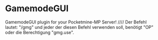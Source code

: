 # GamemodeGUI
GamemodeGUI plugin for your Pocketmine-MP Server!
//// Der Befehl lautet: "/gmg" und jeder der diesen Befehl verwenden soll, benötigt "OP" oder die Berechtigung "gmg.use".
